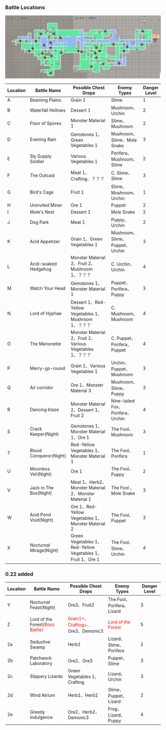 ### Battle Locations

![bl](../../../assets/images/wiki/map/0.22mapB.png)

| Location | Battle Name | Possible Chest Drops | Enemy Types | Danger Level  |
|---|---|---|---|---|
| A | Beaming Plains | Grain 1 | Slime | 1  |
| B | Waterfall Hollows | Dessert 1 | Mushroom、Urchin | 2  |
| C | Floor of Spores | Monster Material 1 | Slime、Mushroom | 2  |
| D | Evening Rain | Gemstones 1、Green Vegetables 1 | Mushroom、Slime、Mole Snake | 3  |
| E | Sly Supply Soldier | Various Vegetables 1 | Porifera、Mushroom、Slime | 2  |
| F | The Outcast | Meat 1、Crafting、？？？ | C. Slime、Slime | 3  |
| G | Bird's Cage | Fruit 1 | Slime、Mushroom、Urchin | 1  |
| H | Uninvited Miner | Ore 1 | Puppet | 2  |
| I | Mole's Nest | Dessert 1 | Mole Snake | 2  |
| J | Dog Park | Meat 1 | Puppy、Urchin | 2  |
| K | Acid Appetizer | Grain 1、Green Vegetables 1 | Mushroom、Slime、Puppet、Urchin | 3  |
| L | Acid-soaked Hedgehog | Monster Material 2、Fruit 2、Mushroom 1、？？？ | C. Urchin、Urchin | 4  |
| M | Watch Your Head | Gemstones 1、Monster Material 1 | Puppet、Porifera、Puppy | 3  |
| N | Lord of Hyphae | Dessert 1、Red-Yellow Vegetables 1、Mushroom 1、？？？ | C. Mushroom、Mushroom | 4  |
| O | The Marionette | Monster Material 2、Fruit 2、Various Vegetables 1、？？？ | C. Puppet、Porifera、Puppet | 4  |
| P | Merry-go-round | Grain 1、Various Vegetables 1 | Urchin、Puppet、Mushroom | 3  |
| Q | Air corridor | Ore 1、Monster Material 3 | Mushroom、Slime、Puppy | 3  |
| R | Dancing blaze | Monster Material 2、Dessert 1、Fruit 2 | Nine-tailed Fox、Porifera、Urchin | 4  |
| S | Crack Keeper(Night) | Gemstones 1、Monster Material 1、Ore 1 | The Fool、Mushroom | 3 |
| T | Blood Conqueror(Night) | Red-Yellow Vegetables 1、Monster Material 1 | The Fool、Porifera | 1  |
| U | Moonless Veil(Night) | Ore 1 | The Fool、Puppy | 2  |
| V | Jack in The Box(Night) | Meat 1、Herb2、Monster Material 2、Monster Material 1 | The Fool 、Mole Snake | 3  |
| W | Acid Pond Void(Night) | Ore 1、Red-Yellow Vegetables 1、Monster Material 2 | The Fool、Puppet | 3  |
| X | Nocturnal Mirage(Night) | Green Vegetables 1、Red-Yellow Vegetables 1、Fruit 1、Ore 1 | The Fool、Slime、Urchin | 4 |

### 0.22 added

| Location | Battle Name | Possible Chest Drops | Enemy Types | Danger Level  |
|---|---|---|---|---|
| Y | Nocturnal Feast(Night) | Ore3、Fruit2 | The Fool、Porifera、Lizard | 3  |
| Z | Lord of the Forest<font color=red>(Boss Battle)</font> | <font color=red>Grain1+</font>、<font color=red>Crafting+</font>、Ore3、Demonic3 | <font color=red>Lord of the Forest</font> | 5  |
| 2a | Seductive Swamp | Herb1 | Lizard、Slime、Porifera | 2  |
| 2b | Patchwork Laboratory | Ore2、Ore3 | Puppet、Slime | 3  |
| 2c | Slippery Lizards | Green Vegetables 1、Crafting | Lizard、Urchin | 3  |
| 2d | Wind Atrium | Herb1、Herb2 | Slime、Puppet、Lizard | 2  |
| 2e | Greedy Indulgence | Ore2、Herb2、Demonic3 | Frog、Lizard、Puppy | 4 |

